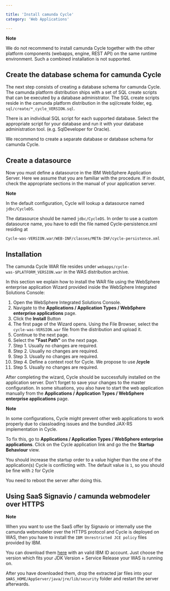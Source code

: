 ```yaml
---

title: 'Install camunda Cycle'
category: 'Web Applications'

---
```



<div class="alert alert-warning">
  <p><strong>Note</strong></p>
  <p>We do not recommend to install camunda Cycle together with the other platform components (webapps, engine, REST API) on the same runtime environment. Such a combined installation is not supported.</p>
</div>


## Create the database schema for camunda Cycle

The next step consists of creating a database schema for camunda Cycle. The camunda platform distribution ships with a set of SQL create scripts that can be executed by a database administrator.
The SQL create scripts reside in the camunda platform distribution in the sql/create folder, eg. <code>sql/create/*_cycle_VERSION.sql</code>.

There is an individual SQL script for each supported database. Select the appropriate script for your database and run it with your database administration tool. (e.g. SqlDeveloper for Oracle).

We recommend to create a separate database or database schema for camunda Cycle.


## Create a datasource

Now you must define a datasource in the IBM WebSphere Application Server. Here we assume that you are familiar with the procedure. If in doubt, check the appropriate sections in the manual of your application server.

<div class="alert alert-info">
  <p><strong>Note</strong></p>
  <p>In the default configuration, Cycle will lookup a datasource named <code>jdbc/CycleDS</code>.</p>
</div>

The datasource should be named <code>jdbc/CycleDS</code>.
In order to use a custom datasource name, you have to edit the file named Cycle-persistence.xml residing at

```
Cycle-was-VERSION.war/WEB-INF/classes/META-INF/cycle-persistence.xml
```


## Installation

The camunda Cycle WAR file resides under <code>webapps/cycle-was-$PLATFORM_VERSION.war</code> in the WAS distribution archive.

In this section we explain how to install the WAR file using the WebSphere enterprise application Wizard provided inside the WebSphere Integrated Solutions Console:

1.  Open the WebSphere Integrated Solutions Console.
2.  Navigate to the **Applications / Application Types / WebSphere enterprise applications** page.
3.  Click the **Install** Button
4.  The first page of the Wizard opens. Using the File Browser, select the <code>cycle-was-VERSION.war</code> file from the distribution and upload it.
5.  Continue to the next page.
6.  Select the **"Fast Path"** on the next page.
7.  Step 1. Usually no changes are required.
8.  Step 2. Usually no changes are required.
9.  Step 3. Usually no changes are required.
10. Step 4. Define a context root for Cycle. We propose to use **/cycle**
11. Step 5. Usually no changes are required.

After completing the wizard, Cycle should be successfully installed on the application server. Don't forget to save your changes to the master configuration.
In some situations, you also have to start the web application manually from the **Applications / Application Types / WebSphere enterprise applications** page.

<div class="alert alert-warning">
  <p><strong>Note</strong></p>
  <p>In some configurations, Cycle might prevent other web applications to work properly due to classloading issues and the bundled JAX-RS implementation in Cycle.</p>
  <p>To fix this, go to <strong>Applications / Application Types / WebSphere enterprise applications</strong>. Click on the Cycle application link and go the the <strong>Startup Behaviour</strong> view.</p>
  <p>You should increase the startup order to a value higher than the one of the application(s) Cycle is conflicting with. The default value is <code>1</code>, so you should be fine with <code>2</code> for Cycle</p>
  <p>You need to reboot the server after doing this.</p>
</div>


## Using SaaS Signavio / camunda webmodeler over HTTPS

<div class="alert alert-warning">
  <p><strong>Note</strong></p>
  <p>When you want to use the SaaS offer by Signavio or internally use the camunda webmodeler over the HTTPS protocol and Cycle is deployed on WAS, then you have to install the <code>IBM Unrestricted JCE policy</code> files provided by IBM.</p>
  <p>You can download them <a href="https://www14.software.ibm.com/webapp/iwm/web/reg/pick.do?source=jcesdk">here</a> with an valid IBM ID account. Just choose the version which fits your JDK Version + Service Release your WAS is running on.</p>
  <p>After you have downloaded them, drop the extracted jar files into your <code>$WAS_HOME/AppServer/java/jre/lib/security</code> folder and restart the server afterwards.</p>
</div>
